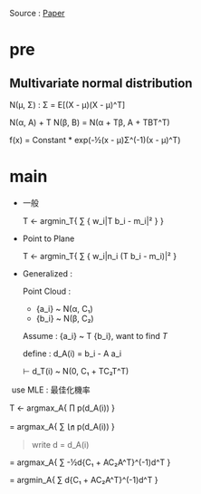 Source : [Paper](http://www.roboticsproceedings.org/rss05/p21.pdf)

# pre

## Multivariate normal distribution

N(μ, Σ) : Σ = E[(Χ - μ)(Χ - μ)^T]

N(α, Α) + T N(β, Β) = N(α + Tβ, A + TΒT^T)

f(x) = Constant * exp(-½(x - μ)Σ^(-1)(x - μ)^T)

# main

* 一般
  
  T ← argmin_T{ ∑ { w_i|T b_i - m_i|² } }

* Point to Plane

  T ← argmin_T{ ∑ { w_i|n_i (T b_i - m_i)|² }
  
* Generalized :

  Point Cloud :
  
  * {a_i} ~ N(α, C₁)
  * {b_i} ~ N(β, C₂)

  Assume : {a_i} ~ T {b_i}, want to find *T*

  define : d_A(i) = b_i - A a_i
  
  ⊢ d_T(i) ~ N(0, C₁ + TC₂T^T)
  
  use MLE : 最佳化機率
  
  T ← argmax_A{ ∏ p(d_A(i)) }
  
  = argmax_A{ ∑ ㏑ p(d_A(i)) } 
  
  > write d = d_A(i)

  = argmax_A{ ∑ -½d{C₁ + AC₂A^T}^(-1)d^T }
  
  = argmin_A{ ∑ d{C₁ + AC₂A^T}^(-1)d^T }
